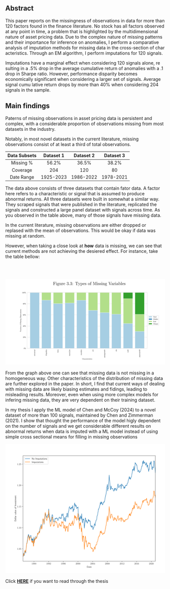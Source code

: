
## Abstract
This paper reports on the missingness of observations in data for more than 120 factors found in the finance literature. No stock has all factors observed at any point in time, a problem that is highlighted by the multidimensional nature of asset pricing data. Due to the complex nature of missing patterns and their importance for inference on anomalies, I perform a comparative analysis of imputation methods for missing data in the cross-section of char acteristics. Through an EM algorithm, I perform imputations for 120 signals. 

Imputations have a marginal effect when considering 120 signals alone, re sulting in a .5% drop in the average cumulative return of anomalies with a .1 drop in Sharpe ratio. However, performance disparity becomes economically significant when considering a larger set of signals. Average signal cumu lative return drops by more than 40% when considering 204 signals in the sample.

## Main findings
Paterns of missing observations in asset pricing data is persistent and complex, with a considerable proportion of observations missing from most datasets in the industry.

Notably, in most novel datasets in the current literature, missing observations consist of at least a third of total observations.

<div class="table-container">
    <table>
        <thead>
            <tr>
                <th style="text-align: center;">Data Subsets</th>
                <th style="text-align: center;">Dataset 1</th>
                <th style="text-align: center;">Dataset 2</th>
                <th style="text-align: center;">Dataset 3</th>
            </tr>
        </thead>
        <tbody>
            <tr>
                <td style="text-align: center;">Missing %</td>
                <td style="text-align: center;">56.2%</td>
                <td style="text-align: center;">36.5%</td>
                <td style="text-align: center;">38.2%</td>
            </tr>
            <tr>
                <td style="text-align: center;">Coverage</td>
                <td style="text-align: center;">204</td>
                <td style="text-align: center;">120</td>
                <td style="text-align: center;">80</td>
            </tr>
            <tr>
                <td style="text-align: center;">Date Range</td>
                <td style="text-align: center;">1925-2023</td>
                <td style="text-align: center;">1986-2022</td>
                <td style="text-align: center;">1978-2021</td>
            </tr>
        </tbody>
    </table>
</div>


The data above consists of three datasets that contain fator data. A factor here refers to a characteristic or signal that is assumed to produce abnormal returns. All three datasets were built in somewhat a similar way. They scraped signals that were published in the literature, replicated the signals and constructed a large panel dataset with signals across time. As you observed in the table above, many of those signals have missing data.

In the current literature, missing observations are either dropped or replased with the mean of observations. This would be okay if data was missing at random.

However, when taking a close look at **how** data is missing, we can see that current methods are not achieving the desiered effect. For instance, take the table bellow:

<br /> 
<br /> 
   
![Graph_1](img/thesis_graph1.png)

From the graph above one can see that missing data is not missing in a homogeneous way. Other characteristics of the distribution of missing data are further explored in the paper. In short, I find that current ways of dealing with missing data are likely biasing estimates and fidings, leading to misleading results. Moreover, even when using more complex models for infering missing data, they are very dependent on their training dataset.

In my thesis I apply the ML model of Chen and McCoy (2024) to a novel dataset of more than 100 signals, maintained by Chen and Zimmerman (2021). I show that thought the performance of the model higly dependent on the number of signals and we get considerable different results on abnormal returns when data is imputed with a ML model instead of using simple cross sectional means for filling in missing observations

![Graph_2](img/thesis_graph3.png)

Click [**HERE**](assets/missing_thesis.pdf) if you want to read through the thesis



